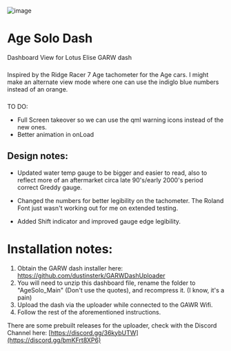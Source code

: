 ![image](https://github.com/user-attachments/assets/ec67c667-aa30-4dea-a131-21e7eb0da2a4)

# Age Solo Dash

Dashboard View for Lotus Elise GARW dash

###

Inspired by the Ridge Racer 7 Age tachometer for the Age cars. I might make an alternate view mode where one can use the indiglo blue numbers instead of an orange. 

###

TO DO:

- Full Screen takeover so we can use the qml warning icons instead of the new ones. 
- Better animation in onLoad

## Design notes:

- Updated water temp gauge to be bigger and easier to read, also to reflect more of an aftermarket circa late 90's/early 2000's period correct Greddy gauge.

- Changed the numbers for better legibility on the tachometer. The Roland Font just wasn't working out for me on extended testing.

- Added Shift indicator and improved gauge edge legibility.

# Installation notes:

1) Obtain the GARW dash installer here: https://github.com/dustinsterk/GARWDashUploader
2) You will need to unzip this dashboard file, rename the folder to "AgeSolo_Main" (Don't use the quotes), and recompress it. (I know, it's a pain)
3) Upload the dash via the uploader while connected to the GAWR Wifi.
4) Follow the rest of the aforementioned instructions.

There are some prebuilt releases for the uploader, check with the Discord Channel here: [https://discord.gg/36kybUTW](https://discord.gg/bmKFrt8XP6)
